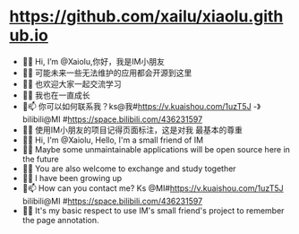 # https://github.com/xailu/xiaolu.github.io

- 👋👋 Hi, I’m @Xaiolu,你好，我是IM小朋友
- 👋👀 可能未来一些无法维护的应用都会开源到这里
- 👋🌱 也欢迎大家一起交流学习
- 👋💞️ 我也在一直成长
- 👋📫 你可以如何联系我？ks@我#https://v.kuaishou.com/1uzT5J -》 bilibili@MI #https://space.bilibili.com/436231597
- 👋💞️ 使用IM小朋友的项目记得页面标注，这是对我 最基本的尊重
- 👋👋 Hi, I'm @Xaiolu, Hello, I'm a small friend of IM
- 👋👀 Maybe some unmaintainable applications will be open source here in the future
- 👋🌱 You are also welcome to exchange and study together
- 👋💞 I have been growing up
- 👋📫 How can you contact me? Ks @MI#https://v.kuaishou.com/1uzT5J bilibili@MI #https://space.bilibili.com/436231597
- 👋💞 It's my basic respect to use IM's small friend's project to remember the page annotation.
